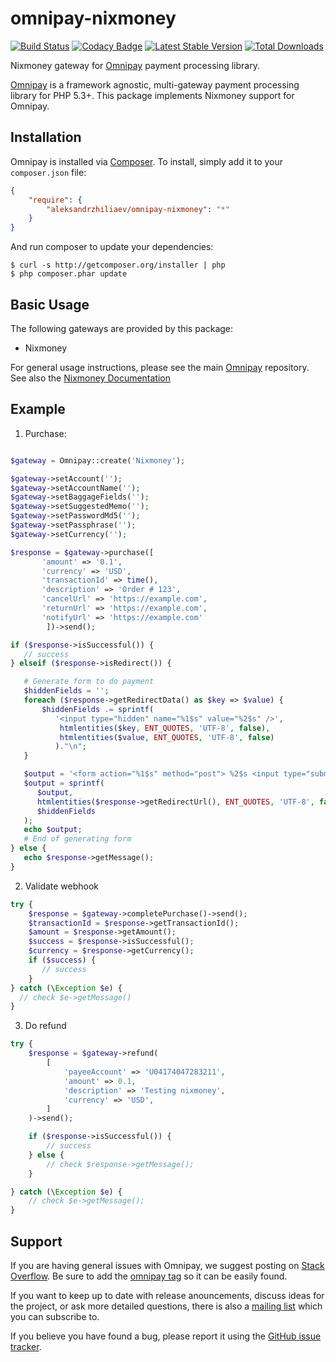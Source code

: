 # omnipay-nixmoney
[![Build Status](https://travis-ci.org/aleksandrzhiliaev/omnipay-nixmoney.svg?branch=master)](https://travis-ci.org/aleksandrzhiliaev/omnipay-nixmoney)
[![Codacy Badge](https://api.codacy.com/project/badge/Grade/ce94ca65540c4d98b3785ab5a89fd797)](https://www.codacy.com/app/sassoftinc/omnipay-nixmoney?utm_source=github.com&amp;utm_medium=referral&amp;utm_content=aleksandrzhiliaev/omnipay-nixmoney&amp;utm_campaign=Badge_Grade)
[![Latest Stable Version](https://poser.pugx.org/aleksandrzhiliaev/omnipay-nixmoney/v/stable)](https://packagist.org/packages/aleksandrzhiliaev/omnipay-nixmoney)
[![Total Downloads](https://poser.pugx.org/aleksandrzhiliaev/omnipay-nixmoney/downloads)](https://packagist.org/packages/aleksandrzhiliaev/omnipay-nixmoney)

Nixmoney gateway for [Omnipay](https://github.com/thephpleague/omnipay) payment processing library.

[Omnipay](https://github.com/omnipay/omnipay) is a framework agnostic, multi-gateway payment
processing library for PHP 5.3+. This package implements Nixmoney support for Omnipay.

## Installation

Omnipay is installed via [Composer](http://getcomposer.org/). To install, simply add it
to your `composer.json` file:

```json
{
    "require": {
        "aleksandrzhiliaev/omnipay-nixmoney": "*"
    }
}
```

And run composer to update your dependencies:

    $ curl -s http://getcomposer.org/installer | php
    $ php composer.phar update

## Basic Usage

The following gateways are provided by this package:

* Nixmoney

For general usage instructions, please see the main [Omnipay](https://github.com/omnipay/omnipay)
repository. See also the [Nixmoney Documentation](http://info.nixmoney.com/en/integration)

## Example
1. Purchase:
```php

$gateway = Omnipay::create('Nixmoney');

$gateway->setAccount('');
$gateway->setAccountName('');
$gateway->setBaggageFields('');
$gateway->setSuggestedMemo('');
$gateway->setPasswordMd5('');
$gateway->setPassphrase('');
$gateway->setCurrency('');

$response = $gateway->purchase([
       'amount' => '0.1',
       'currency' => 'USD',
       'transactionId' => time(),
       'description' => 'Order # 123',
       'cancelUrl' => 'https://example.com',
       'returnUrl' => 'https://example.com',
       'notifyUrl' => 'https://example.com'
        ])->send();

if ($response->isSuccessful()) {
   // success
} elseif ($response->isRedirect()) {

   # Generate form to do payment
   $hiddenFields = '';
   foreach ($response->getRedirectData() as $key => $value) {
       $hiddenFields .= sprintf(
          '<input type="hidden" name="%1$s" value="%2$s" />',
           htmlentities($key, ENT_QUOTES, 'UTF-8', false),
           htmlentities($value, ENT_QUOTES, 'UTF-8', false)
          )."\n";
   }

   $output = '<form action="%1$s" method="post"> %2$s <input type="submit" value="Purchase" /></form>';
   $output = sprintf(
      $output,
      htmlentities($response->getRedirectUrl(), ENT_QUOTES, 'UTF-8', false),
      $hiddenFields
   );
   echo $output;
   # End of generating form
} else {
   echo $response->getMessage();
}
```
2. Validate webhook
```php
try {
    $response = $gateway->completePurchase()->send();
    $transactionId = $response->getTransactionId();
    $amount = $response->getAmount();
    $success = $response->isSuccessful();
    $currency = $response->getCurrency();
    if ($success) {
       // success 
    }
} catch (\Exception $e) {
  // check $e->getMessage()
}
```
3. Do refund
```php
try {
    $response = $gateway->refund(
        [
            'payeeAccount' => 'U04174047283211',
            'amount' => 0.1,
            'description' => 'Testing nixmoney',
            'currency' => 'USD',
        ]
    )->send();

    if ($response->isSuccessful()) {
        // success  
    } else {
        // check $response->getMessage();
    }

} catch (\Exception $e) {
    // check $e->getMessage();
}
```

## Support

If you are having general issues with Omnipay, we suggest posting on
[Stack Overflow](http://stackoverflow.com/). Be sure to add the
[omnipay tag](http://stackoverflow.com/questions/tagged/omnipay) so it can be easily found.

If you want to keep up to date with release anouncements, discuss ideas for the project,
or ask more detailed questions, there is also a [mailing list](https://groups.google.com/forum/#!forum/omnipay) which
you can subscribe to.

If you believe you have found a bug, please report it using the [GitHub issue tracker](https://github.com/aleksandrzhiliaev/omnipay-nixmoney/issues).

